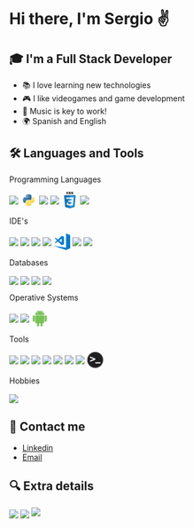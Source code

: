 
 Hi there, I'm Sergio ✌
=============
## 🎓 I'm a Full Stack Developer
- 📚 I love learning new technologies
- 🎮 I like videogames and game development
- 🎵 Music is key to work!
- 🌍 Spanish and English


## 🛠 Languages and Tools 
<p>
    <p>
        Programming Languages
        <p>
            <img align="center" width="30px" src="https://cdn.iconscout.com/icon/free/png-512/java-43-569305.png"/> 
            <img align="center" width="30px" src="https://raw.githubusercontent.com/github/explore/80688e429a7d4ef2fca1e82350fe8e3517d3494d/topics/python/python.png"/>
            <img align="center" width="30px" src="https://cdn.icon-icons.com/icons2/2108/PNG/512/javascript_icon_130900.png"/>
            <img align="center" width="30px" src="https://cdn.icon-icons.com/icons2/844/PNG/512/HTML5_icon-icons.com_67090.png"/>
            <img align="center" width="30px" src="https://raw.githubusercontent.com/github/explore/80688e429a7d4ef2fca1e82350fe8e3517d3494d/topics/css/css.png"/>
            <img align="center" width="30px" src="https://cdn.icon-icons.com/icons2/2415/PNG/512/csharp_original_logo_icon_146578.png"/>
        </p>
    </p>
    <p>
        IDE's
        <p>
            <img align="center" width="30px" src="https://www.eclipse.org/downloads/images/committers.png"/>
            <img align="center" width="30px" src="http://3.bp.blogspot.com/-QVwrtvK3eJM/UUUgVq7sDdI/AAAAAAAABQ8/ttJ7_H03RhM/s200/netbeans-logo.png"/>
            <img align="center" width="30px" src="https://2.bp.blogspot.com/-dZ76ETKzXUk/Vx-zIwkojdI/AAAAAAAAC4A/hsdZJzoKPnoVh8WkzQ9Fv9AUKIaacsGqACLcB/s200/image01.png"/>
            <img align="center" width="30px" src="https://upload.wikimedia.org/wikipedia/commons/thumb/5/59/Visual_Studio_Icon_2019.svg/125px-Visual_Studio_Icon_2019.svg.png"/>
            <img align="center" width="30px" src="https://raw.githubusercontent.com/github/explore/80688e429a7d4ef2fca1e82350fe8e3517d3494d/topics/visual-studio-code/visual-studio-code.png"/>
            <img align="center" width="30px" src="https://cdn.icon-icons.com/icons2/1381/PNG/512/intellij_93550.png"/>
            <img align="center" width="30px" src="https://cdn.icon-icons.com/icons2/1381/PNG/512/pycharm_93936.png"/>
        </p>
    </p>
    <p>
        Databases
        <p>
            <img align="center" width="30px" src="https://cdn.icon-icons.com/icons2/2415/PNG/512/mysql_original_wordmark_logo_icon_146417.png"/>
            <img align="center" width="30px" src="http://getdrawings.com/free-icon/oracle-db-icon-65.png"/>
            <img align="center" width="30px" src="https://cdn.icon-icons.com/icons2/2415/PNG/512/postgresql_plain_logo_icon_146389.png"/>
            <img align="center" width="30px" src="https://upload.wikimedia.org/wikipedia/commons/thumb/9/97/Sqlite-square-icon.svg/256px-Sqlite-square-icon.svg.png"/>
        </p>
    </p>
    <p>
        Operative Systems
        <p>
            <img align="center" width="30px" src="https://cdn.icon-icons.com/icons2/46/PNG/128/linux_penguin_animal_9362.png"/>
            <img align="center" width="30px" src="https://cdn.icon-icons.com/icons2/836/PNG/512/Windows_Phone_icon-icons.com_66782.png"/>
        <img align="center" width="30px" src="https://raw.githubusercontent.com/github/explore/80688e429a7d4ef2fca1e82350fe8e3517d3494d/topics/android/android.png"/>
        </p>
    </p>
    <p>
        Tools
        <p>
            <img align="center" width="30px" src="https://cdn.icon-icons.com/icons2/195/PNG/256/VMware_23516.png"/>
            <img align="center" width="30px" src="https://cdn.icon-icons.com/icons2/2699/PNG/512/virtualbox_logo_icon_169253.png"/>
            <img align="center" width="30px" src="https://img.icons8.com/fluent-systems-regular/452/github.png"/>
            <img align="center" width="30px" src="https://cdn.iconscout.com/icon/free/png-256/git-1-226092.png"/>    
            <img align="center" width="30px" src="https://cdn.icon-icons.com/icons2/2107/PNG/512/file_type_django_icon_130645.png"/>
            <img align="center" width="30px" src="https://www.bairesdev.com/wp-content/uploads/2020/07/hibernate-java-framework-logo-01.png"/>
            <img align="center" width="30px" src="https://cdn.icon-icons.com/icons2/2415/PNG/512/bootstrap_plain_logo_icon_146619.png"/>
            <img align="center" width="30px" src="https://raw.githubusercontent.com/github/explore/d92924b1d925bb134e308bd29c9de6c302ed3beb/topics/terminal/terminal.png"/>
        </p>
    </p>
    <p>
        Hobbies
        <p>
            <img align="center" width="30px" src="https://cdn.icon-icons.com/icons2/1381/PNG/512/unityeditoricon_94269.png"/>
        </p>
    </p>
</p>
  
## :speech_balloon: Contact me 

- [Linkedin](https://www.linkedin.com/in/smunozli)
- [Email](mailto:sergio.munoz.lillo@gmail.com?subject=[GitHub]%20New%20Contact)


## 🔍 Extra details
<img align="center" src="https://github-readme-stats.vercel.app/api?username=serujin&hide=issues&show_icons=true" />
<img align="center" src="https://github-readme-stats.vercel.app/api/top-langs/?username=serujin&layout=compact" />
<img src="https://visitor-badge.laobi.icu/badge?page_id=serujin.serujin" />
<!--<details>
  <!--<summary>:zap: Recent GitHub Activity</summary>-->
  <!--DELETE_START_SECTION:activity-->
  <!--DELETE_END_SECTION:activity-->
<!--</details>-->
<!--</br>-->

